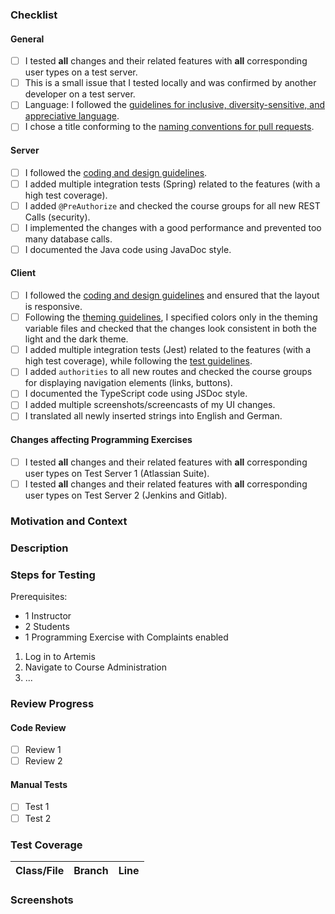 <!-- Thanks for contributing to Artemis! Before you submit your pull request, please make sure to check the following boxes by putting an x in the [ ] (don't: [x ], [ x], do: [x]) -->
<!-- If your pull request is not ready for review yet, create a draft pull request! -->

### Checklist
#### General
<!-- You only need to choose one of the first two check items: Generally, test on the test servers. -->
<!-- If it's only a small change, testing it locally is acceptable and you may remove the first checkmark. If you are unsure, please test on the test servers. -->
- [ ] I tested **all** changes and their related features with **all** corresponding user types on a test server.
- [ ] This is a small issue that I tested locally and was confirmed by another developer on a test server.
- [ ] Language: I followed the [guidelines for inclusive, diversity-sensitive, and appreciative language](https://docs.artemis.ase.in.tum.de/dev/guidelines/language-guidelines/).
- [ ] I chose a title conforming to the [naming conventions for pull requests](https://artemis-platform.readthedocs.io/en/latest/dev/guidelines/development-process.html#naming-conventions-for-github-pull-requests).
#### Server
- [ ] I followed the [coding and design guidelines](https://docs.artemis.ase.in.tum.de/dev/guidelines/server/).
- [ ] I added multiple integration tests (Spring) related to the features (with a high test coverage).
- [ ] I added `@PreAuthorize` and checked the course groups for all new REST Calls (security).
- [ ] I implemented the changes with a good performance and prevented too many database calls.
- [ ] I documented the Java code using JavaDoc style.
#### Client
- [ ] I followed the [coding and design guidelines](https://docs.artemis.ase.in.tum.de/dev/guidelines/client/) and ensured that the layout is responsive.
- [ ] Following the [theming guidelines](https://docs.artemis.ase.in.tum.de/dev/guidelines/client-design/), I specified colors only in the theming variable files and checked that the changes look consistent in both the light and the dark theme.
- [ ] I added multiple integration tests (Jest) related to the features (with a high test coverage), while following the [test guidelines](https://docs.artemis.ase.in.tum.de/dev/guidelines/client-tests/).
- [ ] I added `authorities` to all new routes and checked the course groups for displaying navigation elements (links, buttons).
- [ ] I documented the TypeScript code using JSDoc style.
- [ ] I added multiple screenshots/screencasts of my UI changes.
- [ ] I translated all newly inserted strings into English and German.
#### Changes affecting Programming Exercises
- [ ] I tested **all** changes and their related features with **all** corresponding user types on Test Server 1 (Atlassian Suite).
- [ ] I tested **all** changes and their related features with **all** corresponding user types on Test Server 2 (Jenkins and Gitlab).

### Motivation and Context
<!-- Why is this change required? What problem does it solve? -->
<!-- If it fixes an open issue, please link to the issue here. -->

### Description
<!-- Describe your changes in detail -->

### Steps for Testing
<!-- Please describe in detail how the reviewer can test your changes. -->
Prerequisites:
- 1 Instructor
- 2 Students
- 1 Programming Exercise with Complaints enabled

1. Log in to Artemis
2. Navigate to Course Administration
3. ...

### Review Progress
<!-- Each Pull Request should be reviewed by at least two other developers. The code as well as the functionality (= manual test) needs to be reviewed. -->
<!-- The reviewer or author check the following boxes depending on what was reviewed or tested. All boxes should be checked before merge. -->
<!-- You can add additional checkboxes if it makes sense to only review parts of the code or functionality. -->
<!-- When changes are pushed, uncheck the affected boxes. (Not all changes require full re-reviews.) -->

#### Code Review
- [ ] Review 1
- [ ] Review 2
#### Manual Tests
- [ ] Test 1
- [ ] Test 2

### Test Coverage
<!-- Please add the test coverages for all changed files here. You can see this when executing the tests locally (see build.gradle and package.json) or when looking into the corresponding Bamboo build plan. -->
<!-- Lines are the main reference but a significantly lower branch percentage can indicate missing edge cases in the tests. -->
| Class/File | Branch | Line |
|------------|-------:|-----:|
<!--
| ExerciseService.java | 85% | 77% |
| programming-exercise.component.ts | 13% | 95% |
-->

### Screenshots
<!-- Add screenshots to demonstrate the changes in the UI. -->
<!-- Create a GIF file from a screen recording in a docker container https://toub.es/2017/09/11/high-quality-gif-with-ffmpeg-and-docker/ -->
